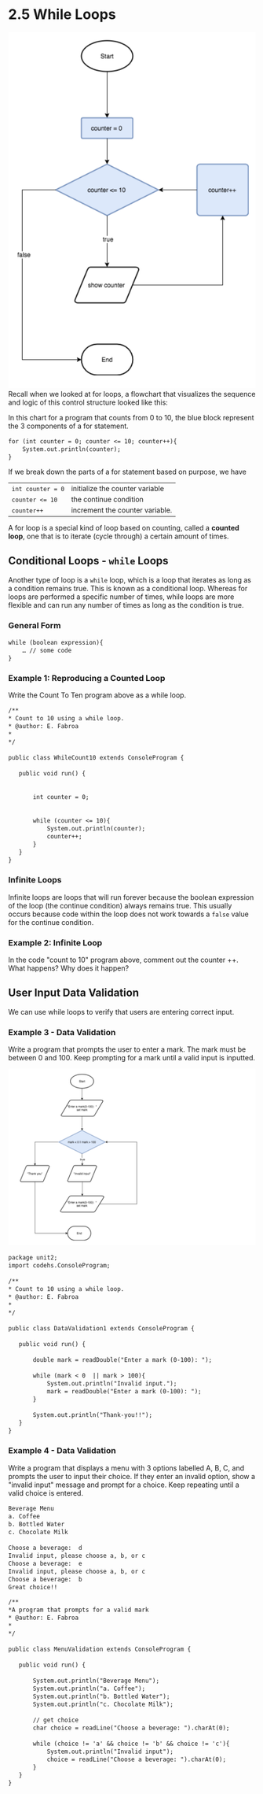 
# 2.5 While Loops

![counter](counter.png)
Recall when we looked at for loops, a flowchart that visualizes the sequence and logic of this control structure looked like this:

In this chart for a program that counts from 0 to 10, the blue block represent the 3 components of a for statement.


```
for (int counter = 0; counter <= 10; counter++){
    System.out.println(counter);
}
```


If we break down the parts of a for statement based on purpose, we have


<table>
  <tr>
   <td><code>int counter = 0</code>
   </td>
   <td>initialize the counter variable
   </td>
  </tr>
  <tr>
   <td><code>counter &lt;= 10</code>
   </td>
   <td>the continue condition
   </td>
  </tr>
  <tr>
   <td><code>counter++</code>
   </td>
   <td>increment the counter variable.
   </td>
  </tr>
</table>


A for loop is a special kind of loop based on counting, called a **counted loop**, one that is to iterate (cycle through) a certain amount of times.


## Conditional Loops - `while` Loops

Another type of loop is a `while` loop, which is a loop that iterates as long as a condition remains true.  This is known as a conditional loop.   Whereas for loops are performed a specific number of times, while loops are more flexible and can run any number of times as long as the condition is true.


### General Form


```
while (boolean expression){
    … // some code
}
```

### Example 1:  Reproducing a Counted Loop

Write the Count To Ten program above as a while loop.


```
/**
* Count to 10 using a while loop.
* @author: E. Fabroa
*
*/

public class WhileCount10 extends ConsoleProgram {

   public void run() {


       int counter = 0;


       while (counter <= 10){
           System.out.println(counter);
           counter++;
       }
   }
}
```


 


### Infinite Loops

Infinite loops are loops that will run forever because the boolean expression of the loop (the continue condition) always remains true.  This usually occurs because code within the loop does not work towards a `false` value for the continue condition.


### Example 2: Infinite Loop
In the code "count to 10" program above, comment out the counter ++.  What happens? Why does it happen?


## User Input Data Validation
We can use while loops to verify that users are entering correct input. 


### Example 3 - Data Validation
Write a program that prompts the user to enter a mark.   The mark must be between 0 and 100.  Keep prompting for a mark until a valid input is inputted.

![validation](datavalidation.png)


```
package unit2;
import codehs.ConsoleProgram;

/**
* Count to 10 using a while loop.
* @author: E. Fabroa
*
*/

public class DataValidation1 extends ConsoleProgram {

   public void run() {

       double mark = readDouble("Enter a mark (0-100): ");

       while (mark < 0  || mark > 100){
           System.out.println("Invalid input.");
           mark = readDouble("Enter a mark (0-100): ");
       }

       System.out.println("Thank-you!!");
   }
}
```

### Example 4 - Data Validation
Write a program that displays a menu with 3 options labelled A, B, C, and prompts the user to input their choice.  If they enter an invalid option, show a "invalid input" message and prompt for a choice.  Keep repeating until a valid choice is entered.


```
Beverage Menu
a. Coffee
b. Bottled Water
c. Chocolate Milk

Choose a beverage:  d
Invalid input, please choose a, b, or c
Choose a beverage:  e
Invalid input, please choose a, b, or c
Choose a beverage:  b
Great choice!!
```
```
/**
*A program that prompts for a valid mark
* @author: E. Fabroa
*
*/

public class MenuValidation extends ConsoleProgram {

   public void run() {

       System.out.println("Beverage Menu");
       System.out.println("a. Coffee");
       System.out.println("b. Bottled Water");
       System.out.println("c. Chocolate Milk");

       // get choice
       char choice = readLine("Choose a beverage: ").charAt(0);

       while (choice != 'a' && choice != 'b' && choice != 'c'){
           System.out.println("Invalid input");
           choice = readLine("Choose a beverage: ").charAt(0);
       }
   }
}
```
